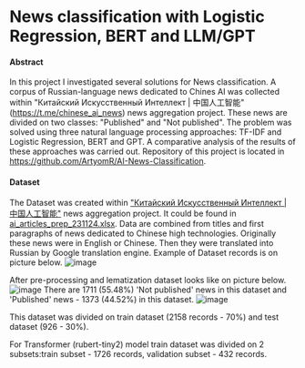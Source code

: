 # News classification with Logistic Regression, BERT and LLM/GPT

#### Abstract
In this project I investigated several solutions for News classification.
A corpus of Russian-language news dedicated to Chines AI was
collected within "Китайский Искусcтвенный Интеллект | 中国人工智能" (https://t.me/chinese_ai_news) news aggregation project. These news are divided on two classes: "Published" and "Not published". The problem was solved
using three natural language processing approaches: TF-IDF and Logistic
Regression, BERT and GPT. A comparative analysis of the results of
these approaches was carried out.
Repository of this project is located in https://github.com/ArtyomR/AI-News-Classification.

#### Dataset
The Dataset was created within ["Китайский Искусcтвенный Интеллект | 中国人工智能"](https://t.me/chinese_ai_news) news aggregation project. It could be found in [ai_articles_prep_231124.xlsx](https://github.com/ArtyomR/AI-News-Classification/blob/main/ai_articles_prep_231124.xlsx "ai_articles_prep_231124.xlsx"). Data are combined from titles and first paragraphs of news dedicated
to Chinese high technologies. Originally these news were in English or
Chinese. Then they were translated into Russian by Google translation engine.
Example of Dataset records is on picture below.
![image](https://github.com/ArtyomR/AI-News-Classification/assets/10577827/3cf6b5d7-9847-4daf-acaa-9f5077a02d9a)

After pre-processing and lematization dataset looks like on picture below.
![image](https://github.com/ArtyomR/AI-News-Classification/assets/10577827/a6804a5d-0e77-4790-89e6-77892fbd5742)
There are 1711 (55.48%) 'Not published' news in this dataset and 'Published' news - 1373 (44.52%) in this dataset.
![image](https://github.com/ArtyomR/AI-News-Classification/assets/10577827/e708e1b7-dddd-4cca-bbeb-39f1082ef560)

This dataset was divided on train dataset (2158 records - 70%) and test dataset (926 - 30%).

For Transformer (rubert-tiny2) model train dataset was divided on 2 subsets:train subset - 1726 records, validation subset - 432 records.
